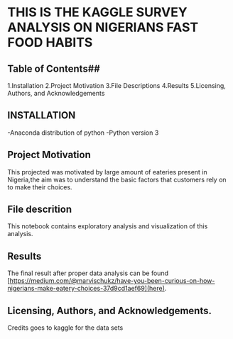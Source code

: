 # THIS IS THE KAGGLE SURVEY ANALYSIS ON NIGERIANS FAST FOOD HABITS

## Table of Contents##
1.Installation
2.Project Motivation
3.File Descriptions
4.Results
5.Licensing, Authors, and Acknowledgements

## INSTALLATION
-Anaconda distribution of python
-Python version 3

## Project Motivation
This projected was motivated by large amount of eateries present in Nigeria,the aim was to understand the basic factors that customers rely on to make their choices.

## File descrition
This notebook contains exploratory analysis and visualization of this analysis.

## Results
The final result after proper data analysis can be found [https://medium.com/@marvischukz/have-you-been-curious-on-how-nigerians-make-eatery-choices-37d9cd1aef69](here).

## Licensing, Authors, and Acknowledgements.
Credits goes to kaggle for the data sets
